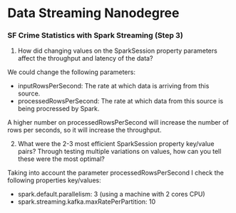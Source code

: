 <h1>Data Streaming Nanodegree</h1>

<h3>SF Crime Statistics with Spark Streaming (Step 3)</h3>

1. How did changing values on the SparkSession property parameters affect the throughput and latency of the data?

We could change the following parameters:
 - inputRowsPerSecond: The rate at which data is arriving from this source.
 - processedRowsPerSecond: The rate at which data from this source is being procressed by Spark.
 
A higher number on processedRowsPerSecond will increase the number of rows per seconds, so it will increase the throughput.


2. What were the 2-3 most efficient SparkSession property key/value pairs? Through testing multiple variations on values, how can you tell these were the most optimal?

Taking into account the parameter processedRowsPerSecond I check the following properties key/values:
- spark.default.parallelism: 3 (using a machine with 2 cores CPU) 
- spark.streaming.kafka.maxRatePerPartition: 10
